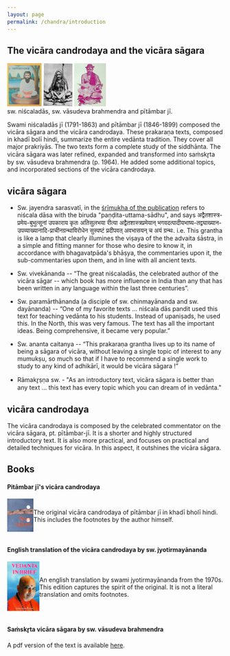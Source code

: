 ```yaml
---
layout: page
permalink: /chandra/introduction
---
```


## The vicāra candrodaya and the vicāra sāgara

<img src="/assets/images/sw_nishchal_das.jpg" alt="Swami Nishcal Das" title="Swami Nishcal Das" height="100"/>
<img src="/assets/images/vasudeva_brahmendra.png" alt="Vasudeva Brahmendra" title="Vasudeva Brahmendra" height="100"/>
<img src="/assets/images/pitambar_ji.png" alt="Pitambar ji" title="Pitambar ji" height="100"/>
<br/><span class="caption">sw. niścaladās, sw. vāsudeva brahmendra and pītāmbar jī.</span>

Swami niścaladās jī (1791-1863) and pītāmbar jī (1846-1899) composed the vicāra sāgara and the vicāra candrodaya. These prakaraṇa texts, composed in khadī bolī hindi, summarize the entire vedānta tradition. They cover all major prakriyās. The two texts form a complete study of the siddhānta. The vicāra sāgara was later refined, expanded and transformed into saṁskr̥ta by sw. vāsudeva brahmendra (p. 1964). 
He added some additional topics, and incorporated sections of the vicāra candrodaya.  

## vicāra sāgara

- Sw. jayendra sarasvatī, in the [śrīmukha of the publication](/essays/sagara/shrimukham) refers to niścala dāsa with the biruda 
"paṇḍita-uttama-sādhu", and says 
<span class="skt_span">अद्वैतशास्त्र-प्रमेय-बुभुत्सूनां उपकाराय कृतः अतिसुलभया रीत्या अद्वैतशास्त्रप्रमेयान् भगवदत्पादीयभाष्य-तद्व्याख्यान-उपव्याख्यानादि-प्राचीनग्रन्थाविरोधेन सुस्पष्टं प्रदीपवत् अवभासयन् च अयं ग्रन्थः</span>.
i.e. This grantha is like a lamp that clearly illumines the viṣaya of the the
advaita śāstra, in a simple and fitting manner for those who desire to know it,
in accordance with bhagavatpāda's bhāṣya, the commentaries upon it,
the sub-commentaries upon them, and in line with all ancient texts.

- Sw. vivekānanda -- “The great niścaladās, the celebrated author of the vicāra sāgar -- which book has more influence in India than any that has been written in any language within the last three centuries”.

- Sw. paramārthānanda (a disciple of sw. chinmayānanda and sw. dayānanda) -- “One of my favorite texts … niścala dās pandit used this text for teaching vedānta to his students. Instead of upaniṣads, he used this. In the North, this was very famous. The text has all the important ideas. Being comprehensive, it became very popular.”

- Sw. ananta caitanya -- “This prakaraṇa grantha lives up to its name of being a sāgara of vicāra, without leaving a single topic of interest to any mumukṣu, so much so that if I have to recommend a single work to study to any kind of adhikārī, it would be vicāra sāgara !”

- Rāmakr̥ṣṇa sw. - "As an introductory text, vicāra sāgara is better than any text ... 
this text has every topic which you can dream of in vedānta."
  
## vicāra candrodaya

The vicāra candrodaya is composed by the celebrated commentator on the vicāra sāgara,
pt. pītāmbar-jī. It is a shorter and highly structured introductory text. 
It is also more practical, and focuses on practical and detailed techniques for vicāra. 
In this aspect, it outshines the vicāra sāgara.

## Books

#### Pitāmbar jī's vicāra candrodaya

<div style="display: flex; align-items: center; margin-bottom: 30px;">
    <a href="https://saraswatiprakashan.com/product/vichar-chandrodaya-khemraj-edition/"><img src="/assets/images/vc_orig.jpg" alt="chandrodaya-hindi" width="75" style="margin-right: 30px;"/></a>
    <div>
    The original vicāra candrodaya of pītāmbar jī in khadī bholī hindi. This includes the footnotes by the author himself.
    </div>
</div>

#### English translation of the vicāra candrodaya by sw. jyotirmayānanda

<div style="display: flex; align-items: center; margin-bottom: 30px;">
    <a href="https://shop.yrf.org/items/books/vedanta-in-brief/"><img src="/assets/images/vc_eng.jpg" alt="chandrodaya-english" width="75" style="margin-right: 75px;"/></a>
    <div>
    An english translation by swami jyotirmayānanda from the 1970s. 
    This edition captures the spirit of the original. It is not a literal translation and omits footnotes.
    </div>
</div>

#### Saṁskr̥ta vicāra sāgara by sw. vāsudeva brahmendra

A pdf version of the text is available [here](https://archive.org/details/vicharasagarasanskritvasudevabrahmendrasaraswati1964_202004_136_c).

